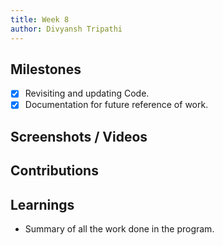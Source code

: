 ```yaml
---
title: Week 8
author: Divyansh Tripathi
---
```


## Milestones
- [x] Revisiting and updating Code.
- [x] Documentation for future reference of work.

## Screenshots / Videos 

## Contributions

## Learnings
- Summary of all the work done in the program.
